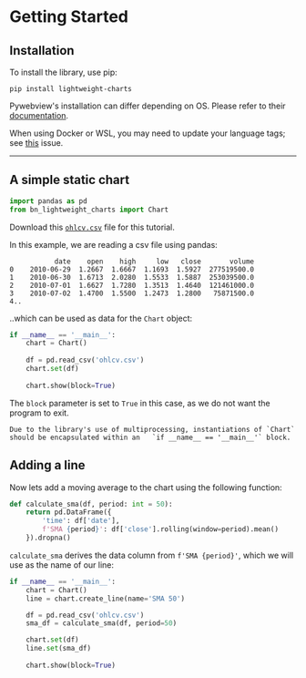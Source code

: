 # Getting Started

## Installation

To install the library, use pip:

```text
pip install lightweight-charts
```

Pywebview's installation can differ depending on OS. Please refer to their [documentation](https://pywebview.flowrl.com/guide/installation.html#installation).

When using Docker or WSL, you may need to update your language tags; see [this](https://github.com/louisnw01/lightweight-charts-python/issues/63#issuecomment-1670473651) issue.

___

## A simple static chart

```python
import pandas as pd
from bn_lightweight_charts import Chart
```

Download this
[`ohlcv.csv`](../../../examples/1_setting_data/ohlcv.csv)
file for this tutorial.

In this example, we are reading a csv file using pandas:
```text
           date    open    high     low   close       volume
0    2010-06-29  1.2667  1.6667  1.1693  1.5927  277519500.0
1    2010-06-30  1.6713  2.0280  1.5533  1.5887  253039500.0
2    2010-07-01  1.6627  1.7280  1.3513  1.4640  121461000.0
3    2010-07-02  1.4700  1.5500  1.2473  1.2800   75871500.0
4..
```
..which can be used as data for the `Chart` object:


```python
if __name__ == '__main__':
    chart = Chart()
    
    df = pd.read_csv('ohlcv.csv')
    chart.set(df)
    
    chart.show(block=True)
```

The `block` parameter is set to `True` in this case, as we do not want the program to exit.

```{warning}
Due to the library's use of multiprocessing, instantiations of `Chart` should be encapsulated within an   `if __name__ == '__main__'` block.
```


## Adding a line

Now lets add a moving average to the chart using the following function: 
```python
def calculate_sma(df, period: int = 50):
    return pd.DataFrame({
        'time': df['date'],
        f'SMA {period}': df['close'].rolling(window=period).mean()
    }).dropna()
```

`calculate_sma` derives the data column from `f'SMA {period}'`, which we will use as the name of our line:

```python
if __name__ == '__main__':
    chart = Chart()
    line = chart.create_line(name='SMA 50')

    df = pd.read_csv('ohlcv.csv')
    sma_df = calculate_sma(df, period=50)

    chart.set(df)
    line.set(sma_df)
    
    chart.show(block=True)
```





